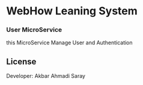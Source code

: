 # WebHow Leaning System
### User MicroService
this MicroService Manage User and Authentication
## License

Developer:  Akbar Ahmadi Saray
